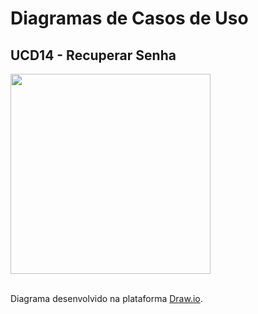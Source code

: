 # Diagramas de Casos de Uso

## UCD14 - Recuperar Senha

<div class="toolgrid">
	<div>
        <img height="320px" src="../imagens/recuperar_senha.png"> 
    </div>
</div>

</br>
<p align="justify">Diagrama desenvolvido na plataforma <a href = "https://app.diagrams.net/">Draw.io</a>.</p>